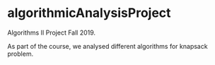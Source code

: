 # algorithmicAnalysisProject
Algorithms II Project Fall 2019.

As part of the course, we analysed different algorithms for knapsack problem.
